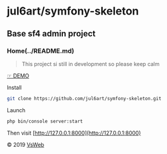jul6art/symfony-skeleton
==
Base sf4 admin project
-
### Home(../README.md)

> This project si still in development so please keep calm

[&#9758; DEMO](https://symfony-skeleton.vsweb.be/)

Install

```bash
git clone https://github.com/jul6art/symfony-skeleton.git
```

Launch

```bash
php bin/console server:start
```

Then visit [http://127.0.0.1:8000](http://127.0.0.1:8000)

&copy; 2019 [VsWeb](https://vsweb.be)